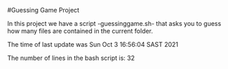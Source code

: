 #Guessing Game Project 

In this project we have a script -guessinggame.sh- 
that asks you to guess how many files
are contained in the current folder.

The time of last update was 
Sun Oct  3 16:56:04 SAST 2021


The number of lines in the bash script is:
32

